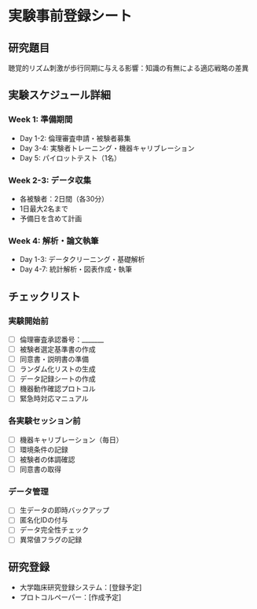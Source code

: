 # 実験事前登録シート

## 研究題目
聴覚的リズム刺激が歩行同期に与える影響：知識の有無による適応戦略の差異

## 実験スケジュール詳細

### Week 1: 準備期間
- Day 1-2: 倫理審査申請・被験者募集
- Day 3-4: 実験者トレーニング・機器キャリブレーション
- Day 5: パイロットテスト（1名）

### Week 2-3: データ収集
- 各被験者：2日間（各30分）
- 1日最大2名まで
- 予備日を含めて計画

### Week 4: 解析・論文執筆
- Day 1-3: データクリーニング・基礎解析
- Day 4-7: 統計解析・図表作成・執筆

## チェックリスト

### 実験開始前
- [ ] 倫理審査承認番号：_______
- [ ] 被験者選定基準書の作成
- [ ] 同意書・説明書の準備
- [ ] ランダム化リストの生成
- [ ] データ記録シートの作成
- [ ] 機器動作確認プロトコル
- [ ] 緊急時対応マニュアル

### 各実験セッション前
- [ ] 機器キャリブレーション（毎日）
- [ ] 環境条件の記録
- [ ] 被験者の体調確認
- [ ] 同意書の取得

### データ管理
- [ ] 生データの即時バックアップ
- [ ] 匿名化IDの付与
- [ ] データ完全性チェック
- [ ] 異常値フラグの記録

## 研究登録
- 大学臨床研究登録システム：[登録予定]
- プロトコルペーパー：[作成予定]